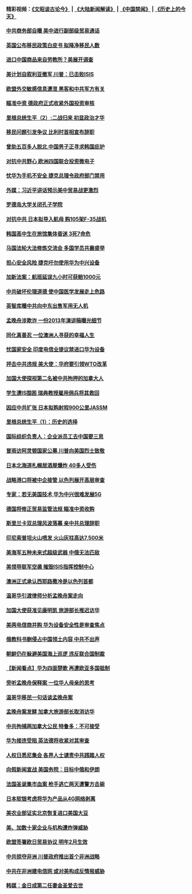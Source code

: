 #### 精彩视频：[《文昭谈古论今》](https://github.com/gfw-breaker/wenzhao/blob/master/README.md?t=12200031) | [《大陆新闻解读》](https://github.com/gfw-breaker/ntdtv-comedy/blob/master/README.md?t=12200031) | [《中国禁闻》](https://github.com/gfw-breaker/ntdtv-news/blob/master/README.md?t=12200031) | [《历史上的今天》](https://github.com/gfw-breaker/today-in-history/blob/master/README.md?t=12200031) 

#### [中共商务部自曝 美中进行副部级贸易通话](../pages/nsc418/n10920635.md?t=12200031) 

#### [英国公布移民政策白皮书 拟降净移民人数](../pages/nsc418/n10920597.md?t=12200031) 

#### [进口中国商品来自劳教所？美展开调查](../pages/nsc418/n10920326.md?t=12200031) 

#### [美计划自叙利亚撤军 川普：已击败ISIS](../pages/nsc418/n10920579.md?t=12200031) 

#### [欧盟外交敏感信息遭泄 黑客和中共军方有关](../pages/nsc418/n10920529.md?t=12200031) 

#### [瞄准中资 德政府正式收紧外国投资审核](../pages/nsc418/n10920547.md?t=12200031) 

#### [里根总统生平（2）:二战归来 初显政治才华](../pages/nsc418/n10919484.md?t=12200031) 

#### [移民问题引发争议 比利时首相宣布辞职](../pages/nsc418/n10919907.md?t=12200031) 

#### [曾助五百多人脱北 中国男子正寻求韩国庇护](../pages/nsc418/n10919978.md?t=12200031) 

#### [对抗中共野心 欧洲四国联合投资微电子](../pages/nsc418/n10918997.md?t=12200031) 

#### [忧华为手机不安全 捷克总理令政府部门禁用](../pages/nsc418/n10918771.md?t=12200031) 

#### [外媒：习近平讲话预示美中贸易战更激烈](../pages/nsc418/n10918487.md?t=12200031) 

#### [罗德岛大学关闭孔子学院](../pages/nsc418/n10918386.md?t=12200031) 

#### [对抗中共 日本拟导入航母 购105架F-35战机](../pages/nsc418/n10917626.md?t=12200031) 

#### [韩国高中生在旅馆集体昏迷 3死7命危](../pages/nsc418/n10917805.md?t=12200031) 

#### [马国法轮大法修炼交流会 多国学员共襄盛举](../pages/nsc418/n10916286.md?t=12200031) 

#### [担心安全风险 捷克吁勿使用华为中兴设备](../pages/nsc418/n10916667.md?t=12200031) 

#### [加新法案：航班延误九小时可获赔1000元](../pages/nsc418/n10917325.md?t=12200031) 

#### [中共破坏伦理道德 使中国医学发展走上危路](../pages/nsc418/n10916806.md?t=12200031) 

#### [英智库曝中共向中东出售军用无人机](../pages/nsc418/n10916426.md?t=12200031) 

#### [孟晚舟涉欺诈 一份2013年演讲稿曝光细节](../pages/nsc418/n10916405.md?t=12200031) 

#### [同化真善忍 一位澳洲人寻获的幸福人生](../pages/nsc418/n10916061.md?t=12200031) 

#### [忧国家安全 印度电信业提议禁进口华为设备](../pages/nsc418/n10916414.md?t=12200031) 

#### [抨击中共违规 美大使：华府要引领WTO改革](../pages/nsc418/n10916337.md?t=12200031) 

#### [加国大使探视第二名被中共拘押的加拿大人](../pages/nsc418/n10916036.md?t=12200031) 

#### [学生遭IS围困 瑞典教授雇用佣兵将其救回](../pages/nsc418/n10915702.md?t=12200031) 

#### [因应中共扩张 日本拟购射程900公里JASSM](../pages/nsc418/n10915667.md?t=12200031) 

#### [里根总统生平（1）：历史的选择](../pages/nsc418/n10915488.md?t=12200031) 

#### [国际组织负责人：企业派员工去中国要三思](../pages/nsc418/n10914918.md?t=12200031) 

#### [冒雨访阿灵顿国家公墓 川普向美国烈士致敬](../pages/nsc418/n10914684.md?t=12200031) 

#### [日本北海道札幌居酒屋爆炸 40多人受伤](../pages/nsc418/n10914726.md?t=12200031) 

#### [战略港口将被中企接管 以色列展开高层审查](../pages/nsc418/n10914656.md?t=12200031) 

#### [专家：若无美国技术 华为中兴很难发展5G](../pages/nsc418/n10913393.md?t=12200031) 

#### [德国将修正贸易监管法规 瞄准中资收购](../pages/nsc418/n10914486.md?t=12200031) 

#### [斯里兰卡双总理风波落幕 亲中共总理辞职](../pages/nsc418/n10914382.md?t=12200031) 

#### [印尼索普坦火山喷发 火山灰柱高达7,500米](../pages/nsc418/n10914220.md?t=12200031) 

#### [美海军五种未来式超级武器 中俄无法匹敌](../pages/nsc418/n10913021.md?t=12200031) 

#### [美领导联军空袭 摧毁ISIS指挥控制中心](../pages/nsc418/n10913380.md?t=12200031) 

#### [澳洲正式承认西耶路撒冷是以色列首都](../pages/nsc418/n10913314.md?t=12200031) 

#### [温哥华引渡律师分析孟晚舟案走向](../pages/nsc418/n10911970.md?t=12200031) 

#### [加国大使获准见康明凯 旅游部长推迟访华](../pages/nsc418/n10912174.md?t=12200031) 

#### [美两电信商并购 华为设备安全性是审查焦点](../pages/nsc418/n10911931.md?t=12200031) 

#### [俄教科书删侵占中国领土内容 中共不出声](../pages/nsc418/n10911833.md?t=12200031) 

#### [朝鲜仍在躲避美国海上巡逻 违反联合国制裁](../pages/nsc418/n10911824.md?t=12200031) 

#### [【新闻看点】华为四面楚歌 再遭欧亚多国抵制](../pages/nsc418/n10911314.md?t=12200031) 

#### [旁听孟晚舟保释案 一位华人母亲的思考](../pages/nsc418/n10911766.md?t=12200031) 

#### [温哥华移民一句话谈孟晚舟案](../pages/nsc418/n10911793.md?t=12200031) 

#### [孟晚舟案发酵 加拿大旅游部长取消访华](../pages/nsc418/n10911719.md?t=12200031) 

#### [中共拘捕两加拿大公民 特鲁多：不可接受](../pages/nsc418/n10911648.md?t=12200031) 

#### [华为接连受阻 英法德将收紧对其审查](../pages/nsc418/n10911004.md?t=12200031) 

#### [人权日悉尼集会 各界人士谴责中共践踏人权](../pages/nsc418/n10910874.md?t=12200031) 

#### [向假新闻宣战 美国务院：目标中俄和伊朗](../pages/nsc418/n10909483.md?t=12200031) 

#### [法国圣诞集市血案 枪手逃亡两天遭警方击毙](../pages/nsc418/n10909711.md?t=12200031) 

#### [日本软银考虑将华为产品从4G网络剥离](../pages/nsc418/n10909502.md?t=12200031) 

#### [美农业部证实北京恢复进口美国大豆](../pages/nsc418/n10909553.md?t=12200031) 

#### [美、加数十家企业与机构遭炸弹威胁](../pages/nsc418/n10909561.md?t=12200031) 

#### [欧盟签署欧日贸易协议  明年2月生效](../pages/nsc418/n10909022.md?t=12200031) 

#### [中共掠夺非洲 川普政府推出首个非洲战略](../pages/nsc418/n10909107.md?t=12200031) 

#### [中共在非洲建电信网 或对美构成反情报威胁](../pages/nsc418/n10908572.md?t=12200031) 

#### [韩媒：金日成第二任妻金圣爱去世](../pages/nsc418/n10907348.md?t=12200031) 

